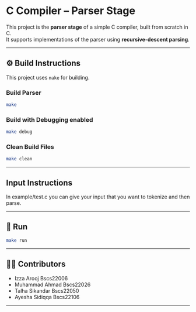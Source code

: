 # C Compiler – Parser Stage

This project is the **parser stage** of a simple C compiler, built from scratch in C.  
It supports implementations of the parser using **recursive-descent parsing**.



---

## ⚙️ Build Instructions

This project uses `make` for building.

### Build Parser
```bash
make
```

### Build with Debugging enabled
```bash
make debug
```

### Clean Build Files
```bash
make clean
```
---

## Input Instructions

In example/test.c you can give your input that you want to tokenize and then parse.

---

## 🚀 Run

```bash
make run
```


---

## 👨‍💻 Contributors
- Izza Arooj Bscs22006
- Muhammad Ahmad Bscs22026
- Talha Sikandar Bscs22050
- Ayesha Sidiqqa Bscs22106

---

